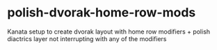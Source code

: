 # polish-dvorak-home-row-mods
Kanata setup to create dvorak layout with home row modifiers + polish diactrics layer not interrupting with any of the modifiers
